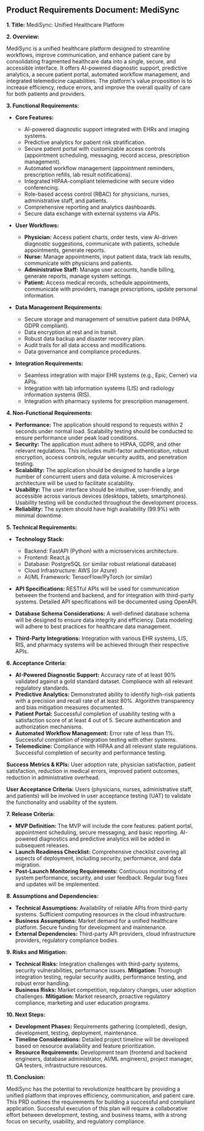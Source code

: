 ## Product Requirements Document: MediSync

**1. Title:** MediSync: Unified Healthcare Platform

**2. Overview:**

MediSync is a unified healthcare platform designed to streamline workflows, improve communication, and enhance patient care by consolidating fragmented healthcare data into a single, secure, and accessible interface.  It offers AI-powered diagnostic support, predictive analytics, a secure patient portal, automated workflow management, and integrated telemedicine capabilities.  The platform's value proposition is to increase efficiency, reduce errors, and improve the overall quality of care for both patients and providers.

**3. Functional Requirements:**

* **Core Features:**
    * AI-powered diagnostic support integrated with EHRs and imaging systems.
    * Predictive analytics for patient risk stratification.
    * Secure patient portal with customizable access controls (appointment scheduling, messaging, record access, prescription management).
    * Automated workflow management (appointment reminders, prescription refills, lab result notifications).
    * Integrated HIPAA-compliant telemedicine with secure video conferencing.
    * Role-based access control (RBAC) for physicians, nurses, administrative staff, and patients.
    * Comprehensive reporting and analytics dashboards.
    * Secure data exchange with external systems via APIs.

* **User Workflows:**
    * **Physician:** Access patient charts, order tests, view AI-driven diagnostic suggestions, communicate with patients, schedule appointments, generate reports.
    * **Nurse:** Manage appointments, input patient data, track lab results, communicate with physicians and patients.
    * **Administrative Staff:** Manage user accounts, handle billing, generate reports, manage system settings.
    * **Patient:** Access medical records, schedule appointments, communicate with providers, manage prescriptions, update personal information.

* **Data Management Requirements:**
    * Secure storage and management of sensitive patient data (HIPAA, GDPR compliant).
    * Data encryption at rest and in transit.
    * Robust data backup and disaster recovery plan.
    * Audit trails for all data access and modifications.
    * Data governance and compliance procedures.

* **Integration Requirements:**
    * Seamless integration with major EHR systems (e.g., Epic, Cerner) via APIs.
    * Integration with lab information systems (LIS) and radiology information systems (RIS).
    * Integration with pharmacy systems for prescription management.


**4. Non-Functional Requirements:**

* **Performance:**  The application should respond to requests within 2 seconds under normal load.  Scalability testing should be conducted to ensure performance under peak load conditions.
* **Security:**  The application must adhere to HIPAA, GDPR, and other relevant regulations.  This includes multi-factor authentication, robust encryption, access controls, regular security audits, and penetration testing.
* **Scalability:**  The application should be designed to handle a large number of concurrent users and data volume.  A microservices architecture will be used to facilitate scalability.
* **Usability:**  The user interface should be intuitive, user-friendly, and accessible across various devices (desktops, tablets, smartphones).  Usability testing will be conducted throughout the development process.
* **Reliability:**  The system should have high availability (99.9%) with minimal downtime.

**5. Technical Requirements:**

* **Technology Stack:**
    * Backend: FastAPI (Python) with a microservices architecture.
    * Frontend: React.js
    * Database: PostgreSQL (or similar robust relational database)
    * Cloud Infrastructure: AWS (or Azure)
    * AI/ML Framework: TensorFlow/PyTorch (or similar)

* **API Specifications:**  RESTful APIs will be used for communication between the frontend and backend, and for integration with third-party systems.  Detailed API specifications will be documented using OpenAPI.

* **Database Schema Considerations:**  A well-defined database schema will be designed to ensure data integrity and efficiency.  Data modeling will adhere to best practices for healthcare data management.

* **Third-Party Integrations:**  Integration with various EHR systems, LIS, RIS, and pharmacy systems will be achieved through their respective APIs.


**6. Acceptance Criteria:**

* **AI-Powered Diagnostic Support:**  Accuracy rate of at least 90% validated against a gold standard dataset.  Compliance with all relevant regulatory standards.
* **Predictive Analytics:**  Demonstrated ability to identify high-risk patients with a precision and recall rate of at least 80%.  Algorithm transparency and bias mitigation measures documented.
* **Patient Portal:**  Successful completion of usability testing with a satisfaction score of at least 4 out of 5.  Secure authentication and authorization mechanisms.
* **Automated Workflow Management:**  Error rate of less than 1%.  Successful completion of integration testing with other systems.
* **Telemedicine:**  Compliance with HIPAA and all relevant state regulations.  Successful completion of security and performance testing.

**Success Metrics & KPIs:**  User adoption rate, physician satisfaction, patient satisfaction, reduction in medical errors, improved patient outcomes, reduction in administrative overhead.

**User Acceptance Criteria:**  Users (physicians, nurses, administrative staff, and patients) will be involved in user acceptance testing (UAT) to validate the functionality and usability of the system.


**7. Release Criteria:**

* **MVP Definition:**  The MVP will include the core features: patient portal, appointment scheduling, secure messaging, and basic reporting.  AI-powered diagnostics and predictive analytics will be added in subsequent releases.
* **Launch Readiness Checklist:**  Comprehensive checklist covering all aspects of deployment, including security, performance, and data migration.
* **Post-Launch Monitoring Requirements:**  Continuous monitoring of system performance, security, and user feedback.  Regular bug fixes and updates will be implemented.

**8. Assumptions and Dependencies:**

* **Technical Assumptions:**  Availability of reliable APIs from third-party systems.  Sufficient computing resources in the cloud infrastructure.
* **Business Assumptions:**  Market demand for a unified healthcare platform.  Secure funding for development and maintenance.
* **External Dependencies:**  Third-party API providers, cloud infrastructure providers, regulatory compliance bodies.

**9. Risks and Mitigation:**

* **Technical Risks:**  Integration challenges with third-party systems, security vulnerabilities, performance issues.  **Mitigation:**  Thorough integration testing, regular security audits, performance testing, and robust error handling.
* **Business Risks:**  Market competition, regulatory changes, user adoption challenges.  **Mitigation:**  Market research, proactive regulatory compliance, marketing and user education programs.

**10. Next Steps:**

* **Development Phases:**  Requirements gathering (completed), design, development, testing, deployment, maintenance.
* **Timeline Considerations:**  Detailed project timeline will be developed based on resource availability and feature prioritization.
* **Resource Requirements:**  Development team (frontend and backend engineers, database administrator, AI/ML engineers), project manager, QA testers, infrastructure resources.

**11. Conclusion:**

MediSync has the potential to revolutionize healthcare by providing a unified platform that improves efficiency, communication, and patient care.  This PRD outlines the requirements for building a successful and compliant application.  Successful execution of this plan will require a collaborative effort between development, testing, and business teams, with a strong focus on security, usability, and regulatory compliance.
